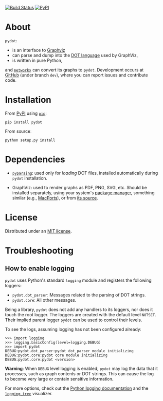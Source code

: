 [![Build Status](https://www.travis-ci.com/pydot/pydot.svg?branch=master)](https://www.travis-ci.com/pydot/pydot)
[![PyPI](https://img.shields.io/pypi/v/pydot.svg)](https://pypi.org/project/pydot/)


About
=====

`pydot`:

  - is an interface to [Graphviz][1]
  - can parse and dump into the [DOT language][2] used by GraphViz,
  - is written in pure Python,

and [`networkx`][3] can convert its graphs to `pydot`.
Development occurs at [GitHub][11] (under branch `dev`),
where you can report issues and contribute code.


Installation
============

From [PyPI][4] using [`pip`][5]:

`pip install pydot`

From source:

`python setup.py install`


Dependencies
============

- [`pyparsing`][6]: used only for *loading* DOT files,
  installed automatically during `pydot` installation.

- GraphViz: used to render graphs as PDF, PNG, SVG, etc.
  Should be installed separately, using your system's
  [package manager][7], something similar (e.g., [MacPorts][8]),
  or from [its source][9].


License
=======

Distributed under an [MIT license][10].


Troubleshooting
===============

How to enable logging
---------------------

`pydot` uses Python's standard `logging` module and registers the
following loggers:

- `pydot.dot_parser`: Messages related to the parsing of DOT strings.
- `pydot.core`: All other messages.

Being a library, `pydot` does not add any handlers to its loggers, nor
does it touch the root logger. The loggers are created with the default
level `NOTSET`. Their implied parent logger `pydot` can be used to
control their levels.

To see the logs, assuming logging has not been configured already:

    >>> import logging
    >>> logging.basicConfig(level=logging.DEBUG)
    >>> import pydot
    DEBUG:pydot.dot_parser:pydot dot_parser module initializing
    DEBUG:pydot.core:pydot core module initializing
    DEBUG:pydot.core:pydot <version>

**Warning**: When `DEBUG` level logging is enabled, `pydot` may log the
data that it processes, such as graph contents or DOT strings. This can
cause the log to become very large or contain sensitive information.

For more options, check out the [Python logging documentation][12] and
the [`logging_tree`][13] visualizer.


[1]: https://www.graphviz.org
[2]: https://en.wikipedia.org/wiki/DOT_%28graph_description_language%29
[3]: https://github.com/networkx/networkx
[4]: https://pypi.python.org/pypi
[5]: https://github.com/pypa/pip
[6]: https://github.com/pyparsing/pyparsing
[7]: https://en.wikipedia.org/wiki/Package_manager
[8]: https://www.macports.org
[9]: https://github.com/ellson/graphviz
[10]: https://github.com/pydot/pydot/blob/master/LICENSE
[11]: https://github.com/pydot/pydot
[12]: https://docs.python.org/3/library/logging.html
[13]: https://pypi.org/project/logging_tree/
